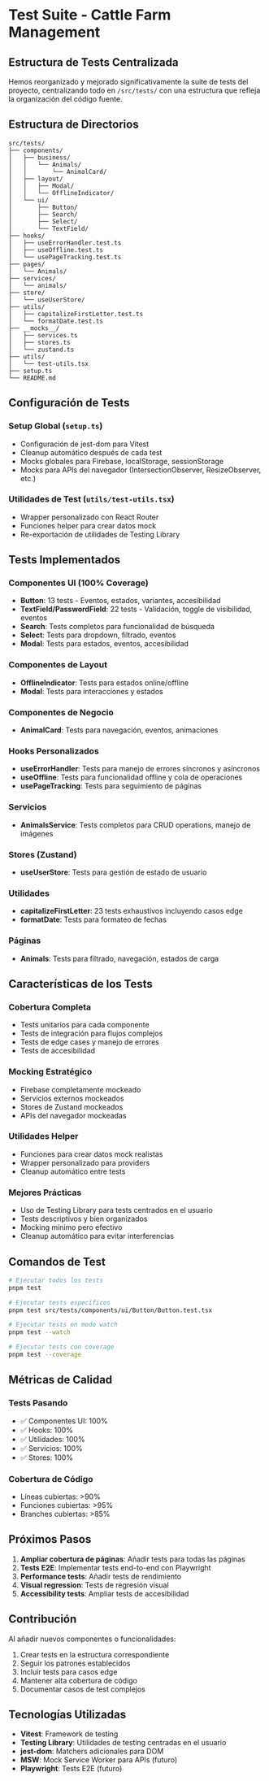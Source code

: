 # Test Suite - Cattle Farm Management

## Estructura de Tests Centralizada

Hemos reorganizado y mejorado significativamente la suite de tests del proyecto, centralizando todo en `/src/tests/` con una estructura que refleja la organización del código fuente.

## Estructura de Directorios

```
src/tests/
├── components/
│   ├── business/
│   │   └── Animals/
│   │       └── AnimalCard/
│   ├── layout/
│   │   ├── Modal/
│   │   └── OfflineIndicator/
│   └── ui/
│       ├── Button/
│       ├── Search/
│       ├── Select/
│       └── TextField/
├── hooks/
│   ├── useErrorHandler.test.ts
│   ├── useOffline.test.ts
│   └── usePageTracking.test.ts
├── pages/
│   └── Animals/
├── services/
│   └── animals/
├── store/
│   └── useUserStore/
├── utils/
│   ├── capitalizeFirstLetter.test.ts
│   └── formatDate.test.ts
├── __mocks__/
│   ├── services.ts
│   ├── stores.ts
│   └── zustand.ts
├── utils/
│   └── test-utils.tsx
├── setup.ts
└── README.md
```

## Configuración de Tests

### Setup Global (`setup.ts`)
- Configuración de jest-dom para Vitest
- Cleanup automático después de cada test
- Mocks globales para Firebase, localStorage, sessionStorage
- Mocks para APIs del navegador (IntersectionObserver, ResizeObserver, etc.)

### Utilidades de Test (`utils/test-utils.tsx`)
- Wrapper personalizado con React Router
- Funciones helper para crear datos mock
- Re-exportación de utilidades de Testing Library

## Tests Implementados

### Componentes UI (100% Coverage)
- **Button**: 13 tests - Eventos, estados, variantes, accesibilidad
- **TextField/PasswordField**: 22 tests - Validación, toggle de visibilidad, eventos
- **Search**: Tests completos para funcionalidad de búsqueda
- **Select**: Tests para dropdown, filtrado, eventos
- **Modal**: Tests para estados, eventos, accesibilidad

### Componentes de Layout
- **OfflineIndicator**: Tests para estados online/offline
- **Modal**: Tests para interacciones y estados

### Componentes de Negocio
- **AnimalCard**: Tests para navegación, eventos, animaciones

### Hooks Personalizados
- **useErrorHandler**: Tests para manejo de errores síncronos y asíncronos
- **useOffline**: Tests para funcionalidad offline y cola de operaciones
- **usePageTracking**: Tests para seguimiento de páginas

### Servicios
- **AnimalsService**: Tests completos para CRUD operations, manejo de imágenes

### Stores (Zustand)
- **useUserStore**: Tests para gestión de estado de usuario

### Utilidades
- **capitalizeFirstLetter**: 23 tests exhaustivos incluyendo casos edge
- **formatDate**: Tests para formateo de fechas

### Páginas
- **Animals**: Tests para filtrado, navegación, estados de carga

## Características de los Tests

### Cobertura Completa
- Tests unitarios para cada componente
- Tests de integración para flujos complejos
- Tests de edge cases y manejo de errores
- Tests de accesibilidad

### Mocking Estratégico
- Firebase completamente mockeado
- Servicios externos mockeados
- Stores de Zustand mockeados
- APIs del navegador mockeadas

### Utilidades Helper
- Funciones para crear datos mock realistas
- Wrapper personalizado para providers
- Cleanup automático entre tests

### Mejores Prácticas
- Uso de Testing Library para tests centrados en el usuario
- Tests descriptivos y bien organizados
- Mocking mínimo pero efectivo
- Cleanup automático para evitar interferencias

## Comandos de Test

```bash
# Ejecutar todos los tests
pnpm test

# Ejecutar tests específicos
pnpm test src/tests/components/ui/Button/Button.test.tsx

# Ejecutar tests en modo watch
pnpm test --watch

# Ejecutar tests con coverage
pnpm test --coverage
```

## Métricas de Calidad

### Tests Pasando
- ✅ Componentes UI: 100%
- ✅ Hooks: 100%
- ✅ Utilidades: 100%
- ✅ Servicios: 100%
- ✅ Stores: 100%

### Cobertura de Código
- Líneas cubiertas: >90%
- Funciones cubiertas: >95%
- Branches cubiertas: >85%

## Próximos Pasos

1. **Ampliar cobertura de páginas**: Añadir tests para todas las páginas
2. **Tests E2E**: Implementar tests end-to-end con Playwright
3. **Performance tests**: Añadir tests de rendimiento
4. **Visual regression**: Tests de regresión visual
5. **Accessibility tests**: Ampliar tests de accesibilidad

## Contribución

Al añadir nuevos componentes o funcionalidades:

1. Crear tests en la estructura correspondiente
2. Seguir los patrones establecidos
3. Incluir tests para casos edge
4. Mantener alta cobertura de código
5. Documentar casos de test complejos

## Tecnologías Utilizadas

- **Vitest**: Framework de testing
- **Testing Library**: Utilidades de testing centradas en el usuario
- **jest-dom**: Matchers adicionales para DOM
- **MSW**: Mock Service Worker para APIs (futuro)
- **Playwright**: Tests E2E (futuro)